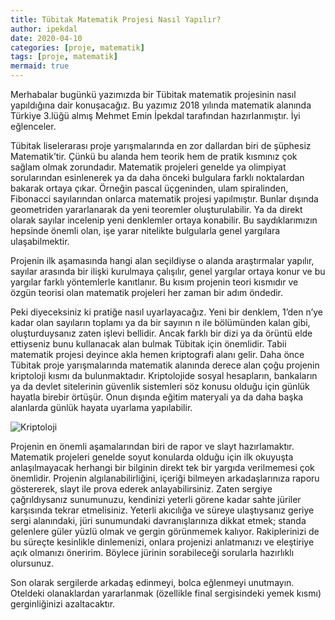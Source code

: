 ```yaml
---
title: Tübitak Matematik Projesi Nasıl Yapılır?
author: ipekdal
date: 2020-04-10
categories: [proje, matematik]
tags: [proje, matematik]
mermaid: true
---
```


Merhabalar bugünkü yazımızda bir Tübitak matematik projesinin nasıl yapıldığına dair konuşacağız. Bu yazımız 2018 yılında matematik alanında Türkiye 3.lüğü almış Mehmet Emin İpekdal tarafından hazırlanmıştır. İyi eğlenceler.

Tübitak liselerarası proje yarışmalarında en zor dallardan biri de şüphesiz Matematik’tir. Çünkü bu alanda hem teorik hem de pratik kısmınız çok sağlam olmak zorundadır. Matematik projeleri genelde ya olimpiyat sorularından esinlenerek ya da daha önceki bulgulara farklı noktalardan bakarak ortaya çıkar. Örneğin pascal üçgeninden, ulam spiralinden, Fibonacci sayılarından onlarca matematik projesi yapılmıştır. Bunlar dışında geometriden yararlanarak da yeni teoremler oluşturulabilir. Ya da direkt olarak sayılar incelenip yeni denklemler ortaya konabilir. Bu saydıklarımızın hepsinde önemli olan, işe yarar nitelikte bulgularla genel yargılara ulaşabilmektir.

Projenin ilk aşamasında hangi alan seçildiyse o alanda araştırmalar yapılır, sayılar arasında bir ilişki kurulmaya çalışılır, genel yargılar ortaya konur ve bu yargılar farklı yöntemlerle kanıtlanır. Bu kısım projenin teori kısmıdır ve özgün teorisi olan matematik projeleri her zaman bir adım öndedir.

Peki diyeceksiniz ki pratiğe nasıl uyarlayacağız. Yeni bir denklem, 1’den n’ye kadar olan sayıların toplamı ya da bir sayının n ile bölümünden kalan gibi, oluşturduysanız zaten işlevi bellidir. Ancak farklı bir dizi ya da örüntü elde ettiyseniz bunu kullanacak alan bulmak Tübitak için önemlidir. Tabii matematik projesi deyince akla hemen kriptografi alanı gelir. Daha önce Tübitak proje yarışmalarında matematik alanında derece alan çoğu projenin kriptoloji kısmı da bulunmaktadır. Kriptolojide sosyal hesapların, bankaların ya da devlet sitelerinin güvenlik sistemleri söz konusu olduğu için günlük hayatla birebir örtüşür. Onun dışında eğitim materyali ya da daha başka alanlarda günlük hayata uyarlama yapılabilir.

![Kriptoloji](https://upload.wikimedia.org/wikipedia/commons/9/9d/Enigma-rotor-stack-cropped.jpg)

Projenin en önemli aşamalarından biri de rapor ve slayt hazırlamaktır. Matematik projeleri genelde soyut konularda olduğu için ilk okuyuşta anlaşılmayacak herhangi bir bilginin direkt tek bir yargıda verilmemesi çok önemlidir. Projenin algılanabilirliğini, içeriği bilmeyen arkadaşlarınıza raporu göstererek, slayt ile prova ederek anlayabilirsiniz. Zaten sergiye çağrıldıysanız sunumunuzu, kendinizi yeterli görene kadar sahte jüriler karşısında tekrar etmelisiniz.
Yeterli akıcılığa ve süreye ulaştıysanız geriye sergi alanındaki, jüri sunumundaki davranışlarınıza dikkat etmek; standa gelenlere güler yüzlü olmak ve gergin görünmemek kalıyor. Rakiplerinizi de bu süreçte kesinlikle dinlemenizi, onlara projenizi anlatmanızı ve eleştiriye açık olmanızı öneririm. Böylece jürinin sorabileceği sorularla hazırlıklı olursunuz.

Son olarak sergilerde arkadaş edinmeyi, bolca eğlenmeyi unutmayın. Oteldeki olanaklardan yararlanmak (özellikle final sergisindeki yemek kısmı) gerginliğinizi azaltacaktır.